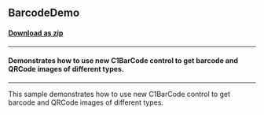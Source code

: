 ## BarcodeDemo
#### [Download as zip](https://grapecity.github.io/DownGit/#/home?url=https://github.com/GrapeCity/ComponentOne-WinForms-Samples/tree/master/NetFramework\WinForms\CS\DotNetCore3\BarcodeDemo)
____
#### Demonstrates how to use new C1BarCode control to get barcode and QRCode images of different types. 
____
This sample demonstrates how to use new C1BarCode control to get barcode and QRCode images of different types. 